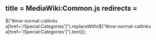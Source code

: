 title = MediaWiki:Common.js
redirects =
---

$("#mw-normal-catlinks a[href='/Special:Categories']").replaceWith($("#mw-normal-catlinks a[href='/Special:Categories']").text());